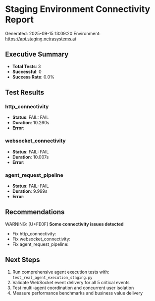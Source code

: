 # Staging Environment Connectivity Report
Generated: 2025-09-15 13:09:20
Environment: https://api.staging.netrasystems.ai

## Executive Summary
- **Total Tests**: 3
- **Successful**: 0
- **Success Rate**: 0.0%

## Test Results
### http_connectivity
- **Status**:  FAIL:  FAIL
- **Duration**: 10.260s
- **Error**: 

### websocket_connectivity
- **Status**:  FAIL:  FAIL
- **Duration**: 10.007s
- **Error**: 

### agent_request_pipeline
- **Status**:  FAIL:  FAIL
- **Duration**: 9.999s
- **Error**: 

## Recommendations
 WARNING: [U+FE0F] **Some connectivity issues detected**
- Fix http_connectivity: 
- Fix websocket_connectivity: 
- Fix agent_request_pipeline: 

## Next Steps
1. Run comprehensive agent execution tests with: `test_real_agent_execution_staging.py`
2. Validate WebSocket event delivery for all 5 critical events
3. Test multi-agent coordination and concurrent user isolation
4. Measure performance benchmarks and business value delivery
